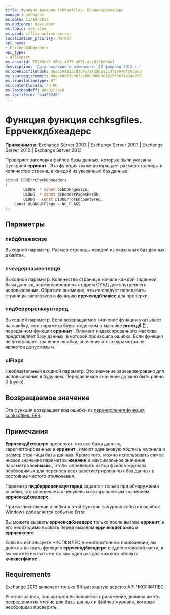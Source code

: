 ```yaml
---
title: Функция функция cchksgfiles. Еррчеккдбхеадерс
manager: sethgros
ms.date: 11/16/2014
ms.audience: Developer
ms.topic: overview
ms.prod: office-online-server
localization_priority: Normal
api_name:
- ErrCheckDbHeaders
api_type:
- dllExport
ms.assetid: 75289cd2-35b1-4f75-a651-dce01f1ddda1
description: 'Дата последнего изменения: 22 февраля 2013 г.'
ms.openlocfilehash: a62c5940322d3d7a71f2db93214f1e970fc6859b
ms.sourcegitcommit: 88ec988f2bb67c1866d06b361615f3674a24e795
ms.translationtype: MT
ms.contentlocale: ru-RU
ms.lasthandoff: 06/03/2020
ms.locfileid: "44455249"
---
```

# <a name="cchksgfileserrcheckdbheaders-function"></a>Функция функция cchksgfiles. Еррчеккдбхеадерс

**Применимо к:** Exchange Server 2003 | Exchange Server 2007 | Exchange Server 2010 | Exchange Server 2013 
  
Проверяет заголовки файлов базы данных, которые были указаны функцией **ерринит** . Эта функция также возвращает размер страницы и количество страниц в каждой из указанных баз данных. 
  
```cs
Vitual ERRErrCheckDbHeaders  
(
        ULONG  * const pcbDbPageSize,
        ULONG  * const pcHeaderPagesPerDb,
        ULONG   const piDbErrorEncountered,
    Const ULONGulFlags = NO_FLAGS
);

```

## <a name="parameters"></a>Параметры

### <a name="pcbdbpagesize"></a>пкбдбпажесизе 
  
Выходной параметр. Размер страницы каждой из указанных баз данных в байтах.
    
### <a name="pcheaderpagesperdb"></a>пчеадерпажеспердб 
  
Выходной параметр. Количество страниц в начале каждой заданной базы данных, зарезервированных ядром СУБД для внутреннего использования. Обратите внимание, что *не* следует передавать страницы заголовков в функцию **еррчеккдбпажес** для проверки. 
    
### <a name="pidberrorencountered"></a>пидберроренкаунтеред
  
Выходной параметр. Если возвращаемое значение функции указывает на ошибку, этот параметр будет индексом в массиве **ргвсздб []** , переданном функции **ерринит** . Элемент индексированного массива представляет базу данных, в которой произошла ошибка. Если функция не возвращает значение ошибки, значение этого параметра не является допустимым. 
    
### <a name="ulflags"></a>ulFlags 
  
Необязательный входной параметр. Это значение зарезервировано для использования в будущем. Передаваемое значение должно быть равно 0 (нулю).
    
## <a name="return-value"></a>Возвращаемое значение

Эта функция возвращает код ошибки из [перечисления функция cchksgfiles. ERR](cchksgfiles-err-enumeration.md).
  
## <a name="remarks"></a>Примечания

**Еррчеккдбхеадерс** проверяет, что все базы данных, зарегистрированные в **ерринит** , имеют одинаковую подпись журнала и размер страницы базы данных. Кроме того, можно использовать самое низкое значение параметра **женмин** и максимальное значение параметра **женмакс** , чтобы определить набор файлов журнала, необходимых для переноса всех зарегистрированных баз данных в состояние чистого отключения. 
  
Параметр **пидберроренкаунтеред** задается только при обнаружении ошибки, что определяется ненулевым возвращаемым значением **еррчеккдбхеадерс** . 
  
При возникновении ошибки в этой функции в журнал событий ошибок Windows добавляется событие Error.
  
Вы можете вызвать **еррчеккдбхеадерс** только после вызова **ерринит**, и его необходимо вызвать перед вызовом **еррчеккдбпажес** и **еррчекклогс**.
  
Если вы используете ЧКСГФИЛЕС в многопоточном приложении, вы должны вызвать функцию **еррчеккдбхеадерс** в однопотоковой части, и вы можете вызвать ее только один раз для каждого объекта **кчекксгфилес** . 
  
## <a name="requirements"></a>Requirements

Exchange 2013 включает только 64-разрядную версию API ЧКСГФИЛЕС.
  
Учетная запись, под которой выполняется приложение, должна иметь разрешения на чтение для базы данных и файлов журнала, которые необходимо проверить.
  

